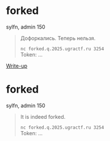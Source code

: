 # forked

sylfn, admin 150

> Дофоркались. Теперь нельзя.
>
> `nc forked.q.2025.ugractf.ru 3254`  
> Token: ...

[Write-up](WRITEUP.md)

# forked

sylfn, admin 150

> It is indeed forked.
>
> `nc forked.q.2025.ugractf.ru 3254`  
> Token: ...
